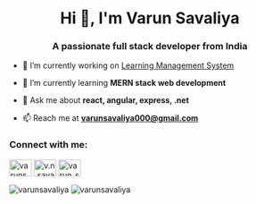 <h1 align="center">Hi 👋, I'm Varun Savaliya</h1>
<h3 align="center">A passionate full stack developer from India</h3>

- 🔭 I’m currently working on [Learning Management System](https://lms-frontend-eight-gules.vercel.app)

- 🌱 I’m currently learning **MERN stack web development**

- 💬 Ask me about **react, angular, express, .net**

- 📫 Reach me at **varunsavaliya000@gmail.com**

<h3 align="left">Connect with me:</h3>
<p align="left">
<a href="https://linkedin.com/in/varunsavaliya" target="blank"><img align="center" src="https://raw.githubusercontent.com/rahuldkjain/github-profile-readme-generator/master/src/images/icons/Social/linked-in-alt.svg" alt="varunsavaliya" height="30" width="40" /></a>
<a href="https://instagram.com/v.n.savaliya" target="blank"><img align="center" src="https://raw.githubusercontent.com/rahuldkjain/github-profile-readme-generator/master/src/images/icons/Social/instagram.svg" alt="v.n.savaliya" height="30" width="40" /></a>
<a href="https://www.leetcode.com/varun_savaliya" target="blank"><img align="center" src="https://raw.githubusercontent.com/rahuldkjain/github-profile-readme-generator/master/src/images/icons/Social/leet-code.svg" alt="varun_savaliya" height="30" width="40" /></a>
</p>

<p>
  <img align="center" src="https://github-readme-stats.vercel.app/api/top-langs?username=varunsavaliya&show_icons=true&locale=en&layout=compact" alt="varunsavaliya" />
  <img align="center" src="https://github-readme-streak-stats.herokuapp.com/?user=varunsavaliya&" alt="varunsavaliya" />
</p>
